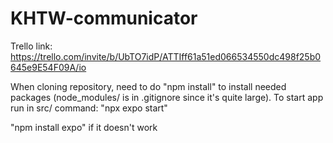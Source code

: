 # KHTW-communicator
Trello link: https://trello.com/invite/b/UbTO7idP/ATTIff61a51ed066534550dc498f25b0645e9E54F09A/io

When cloning repository, need to do "npm install" to install needed packages (node_modules/ is in .gitignore since it's quite large).
To start app run in src/ command: "npx expo start"

"npm install expo" if it doesn't work 